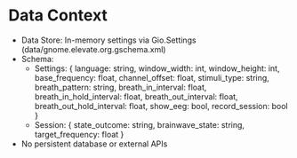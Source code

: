 # Data Context
- Data Store: In-memory settings via Gio.Settings (data/gnome.elevate.org.gschema.xml)
- Schema:
  - Settings: { language: string, window_width: int, window_height: int, base_frequency: float, channel_offset: float, stimuli_type: string, breath_pattern: string, breath_in_interval: float, breath_in_hold_interval: float, breath_out_interval: float, breath_out_hold_interval: float, show_eeg: bool, record_session: bool }
  - Session: { state_outcome: string, brainwave_state: string, target_frequency: float }
- No persistent database or external APIs